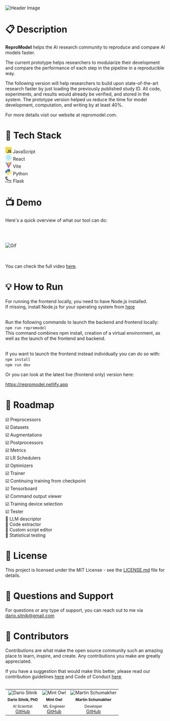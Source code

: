 
![Header Image](https://github.com/ReproModel/repromodel/blob/feature/ReproModel/public/readme-files/header-image)


# :clipboard: Description

**ReproModel**  helps the AI research community to reproduce and compare AI models faster.

The current prototype helps researchers to modularize their development and compare the performance of each step in the pipeline in a reproducible way.

The following version will help researchers to build upon state-of-the-art research faster by just loading the previously published study ID. All code, experiments, and results would already be verified, and stored in the system. The prototype version helped us reduce the time for model development, computation, and writing by at least 40%.

For more details visit our website at repromodel.com.


# :wrench: Tech Stack

<img src = "public/javascript.png" alt = "JavaScript Icon" width = "20" height = "20"> JavaScript <br>
<img src = "public/react.png" alt = "React Icon" width = "20" height = "20"> React <br>
<img src = "public/vite.svg" alt = "Vite Icon" width = "20" height = "20"> Vite <br>
<img src = "public/python.png" alt = "Python Icon" width = "20" height = "20"> Python <br>
<img src = "public/flask.svg" alt = "Flask Icon" width = "20" height = "20"> Flask <br>


# :tv: Demo
Here's a quick overview of what our tool can do:

<br><br>

![Gif](https://github.com/ReproModel/ReproModel/blob/feature/ReproModel/public/readme-files/quick-overview.gif) 

<br> <br>
You can check the full video [here](https://youtu.be/MQHZMEloUps?si=_MIkB7dKsdte1hJM).  


# :bulb: How to Run
For running the frontend locally, you need to have Node.js installed.<br> 
If missing, install Node.js for your operating system from [here](https://nodejs.org)<br><br>

Run the following commands to launch the backend and frontend locally:<br>
<code>npm run repromodel</code><br>
This command combines npm install, creation of a virtual environment, as well as the launch of the frontend and backend.<br><br>

If you want to launch the frontend instead individually you can do so with:<br>
<code>npm install</code><br>
<code>npm run dev</code><br>

Or you can look at the latest live (frontend only) version here:<br>

https://repromodel.netlify.app
  

# :calendar: Roadmap
:ballot_box_with_check: Preprocessors
<br>:ballot_box_with_check: Datasets
<br>:ballot_box_with_check: Augmentations
<br>:ballot_box_with_check: Postprocessors
<br>:ballot_box_with_check: Metrics
<br>:ballot_box_with_check: LR Schedulers
<br>:ballot_box_with_check: Optimizers
<br>:ballot_box_with_check: Trainer
<br>:ballot_box_with_check: Continuing training from checkpoint
<br>:ballot_box_with_check: Tensorboard
<br>:ballot_box_with_check: Command output viewer
<br>:ballot_box_with_check: Training device selection
<br>:ballot_box_with_check: Tester
<br>:black_square_button: LLM descriptor
<br>:black_square_button: Code extractor
<br>:black_square_button: Custom script editor
<br>:black_square_button: Statistical testing


# :page_facing_up: License
This project is licensed under the MIT License - see the [LICENSE.md](LICENSE.md) file for details.


# :email: Questions and Support
For questions or any type of support, you can reach out to me via dario.sitnik@gmail.com


# :link: Contributors
Contributions are what make the open source community such an amazing place to learn, inspire, and create. Any contributions you make are greatly appreciated.

If you have a suggestion that would make this better, please read our contribution guidelines [here](Contributing.md) and Code of Conduct [here](CODE_OF_CONDUCT.md).<br><br>
 
<table>
  <tr>
    <td align = "center">
      <img src = "https://avatars.githubusercontent.com/u/13439539" width = "100px" alt = "Dario Sitnik"/><br/>
      <sub><b>Dario Sitnik, PhD</b></sub><br/>
      <sub>AI Scientist</sub><br/>
      <a href="https://github.com/dsitnik">GitHub</a>
    </td>
    <td align = "center">
      <img src = "https://avatars.githubusercontent.com/u/168817578" width = "100px" alt = "Mint Owl"/><br/>
      <sub><b>Mint Owl</b></sub><br/>
      <sub>ML Engineer</sub><br/>
      <a href="https://github.com/mintowltech">GitHub</a>
    </td>
    <td align = "center">
      <img src = "https://avatars.githubusercontent.com/u/168830779" width = "100px" alt = "Martin Schumakher"/><br/>
      <sub><b>Martin Schumakher</b></sub><br/>
      <sub>Developer</sub><br/>
      <a href = "https://github.com/martinschum">GitHub</a>
    </td>
  </tr>
</table>


